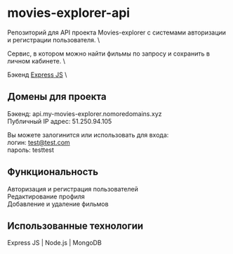 # movies-explorer-api

Репозиторий для API проекта Movies-explorer с системами авторизации и регистрации пользователя. \

Сервис, в котором можно найти фильмы по запросу и сохранить в личном кабинете. \

Бэкенд [Express JS](https://github.com/vshulya/movies-explorer-api/) \

## Домены для проекта
Бэкенд: api.my-movies-explorer.nomoredomains.xyz \
Публичный IP адрес: 51.250.94.105

Вы можете залогинится или использовать для входа:\
логин: test@test.com\
пароль: testtest

## Функциональность 
Авторизация и регистрация пользователей\
Редактирование профиля\
Добавление и удаление фильмов

## Использованные технологии
Express JS | Node.js | MongoDB 
